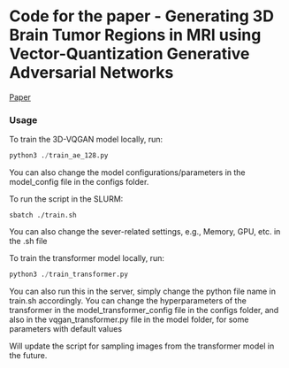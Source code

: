# Code for the paper - Generating 3D Brain Tumor Regions in MRI using Vector-Quantization Generative Adversarial Networks

[Paper](https://arxiv.org/abs/2310.01251)

### Usage

To train the 3D-VQGAN model locally, run:
```python
python3 ./train_ae_128.py
```
You can also change the model configurations/parameters in the model_config file in the configs folder.

To run the script in the SLURM:
```shell
sbatch ./train.sh
```
You can also change the sever-related settings, e.g., Memory, GPU, etc. in the .sh file

To train the transformer model locally, run:
```python
python3 ./train_transformer.py
```
You can also run this in the server, simply change the python file name in train.sh accordingly.
You can change the hyperparameters of the transformer in the model_transformer_config file in the configs folder, and also in the vqgan_transformer.py file in the model folder, for some parameters with default values

Will update the script for sampling images from the transformer model in the future.
